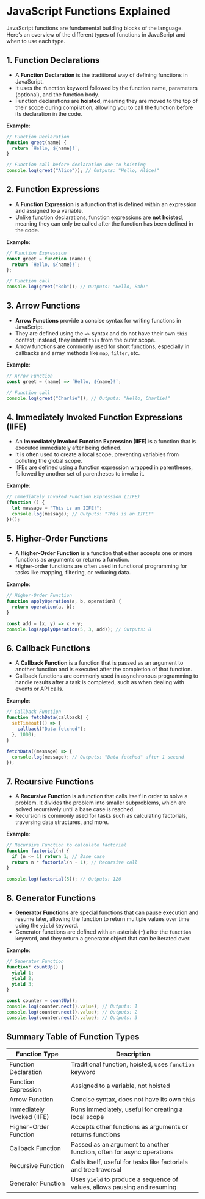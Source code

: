 # JavaScript Functions Explained

JavaScript functions are fundamental building blocks of the language. Here’s an overview of the different types of functions in JavaScript and when to use each type.

## 1. Function Declarations

- A **Function Declaration** is the traditional way of defining functions in JavaScript.
- It uses the `function` keyword followed by the function name, parameters (optional), and the function body.
- Function declarations are **hoisted**, meaning they are moved to the top of their scope during compilation, allowing you to call the function before its declaration in the code.

**Example**:

```javascript
// Function Declaration
function greet(name) {
  return `Hello, ${name}!`;
}

// Function call before declaration due to hoisting
console.log(greet("Alice")); // Outputs: "Hello, Alice!"
```

## 2. Function Expressions

- A **Function Expression** is a function that is defined within an expression and assigned to a variable.
- Unlike function declarations, function expressions are **not hoisted**, meaning they can only be called after the function has been defined in the code.

**Example**:

```javascript
// Function Expression
const greet = function (name) {
  return `Hello, ${name}!`;
};

// Function call
console.log(greet("Bob")); // Outputs: "Hello, Bob!"
```

## 3. Arrow Functions

- **Arrow Functions** provide a concise syntax for writing functions in JavaScript.
- They are defined using the `=>` syntax and do not have their own `this` context; instead, they inherit `this` from the outer scope.
- Arrow functions are commonly used for short functions, especially in callbacks and array methods like `map`, `filter`, etc.

**Example**:

```javascript
// Arrow Function
const greet = (name) => `Hello, ${name}!`;

// Function call
console.log(greet("Charlie")); // Outputs: "Hello, Charlie!"
```

## 4. Immediately Invoked Function Expressions (IIFE)

- An **Immediately Invoked Function Expression (IIFE)** is a function that is executed immediately after being defined.
- It is often used to create a local scope, preventing variables from polluting the global scope.
- IIFEs are defined using a function expression wrapped in parentheses, followed by another set of parentheses to invoke it.

**Example**:

```javascript
// Immediately Invoked Function Expression (IIFE)
(function () {
  let message = "This is an IIFE!";
  console.log(message); // Outputs: "This is an IIFE!"
})();
```

## 5. Higher-Order Functions

- A **Higher-Order Function** is a function that either accepts one or more functions as arguments or returns a function.
- Higher-order functions are often used in functional programming for tasks like mapping, filtering, or reducing data.

**Example**:

```javascript
// Higher-Order Function
function applyOperation(a, b, operation) {
  return operation(a, b);
}

const add = (x, y) => x + y;
console.log(applyOperation(5, 3, add)); // Outputs: 8
```

## 6. Callback Functions

- A **Callback Function** is a function that is passed as an argument to another function and is executed after the completion of that function.
- Callback functions are commonly used in asynchronous programming to handle results after a task is completed, such as when dealing with events or API calls.

**Example**:

```javascript
// Callback Function
function fetchData(callback) {
  setTimeout(() => {
    callback("Data fetched");
  }, 1000);
}

fetchData((message) => {
  console.log(message); // Outputs: "Data fetched" after 1 second
});
```

## 7. Recursive Functions

- A **Recursive Function** is a function that calls itself in order to solve a problem. It divides the problem into smaller subproblems, which are solved recursively until a base case is reached.
- Recursion is commonly used for tasks such as calculating factorials, traversing data structures, and more.

**Example**:

```javascript
// Recursive Function to calculate factorial
function factorial(n) {
  if (n <= 1) return 1; // Base case
  return n * factorial(n - 1); // Recursive call
}

console.log(factorial(5)); // Outputs: 120
```

## 8. Generator Functions

- **Generator Functions** are special functions that can pause execution and resume later, allowing the function to return multiple values over time using the `yield` keyword.
- Generator functions are defined with an asterisk (`*`) after the `function` keyword, and they return a generator object that can be iterated over.

**Example**:

```javascript
// Generator Function
function* countUp() {
  yield 1;
  yield 2;
  yield 3;
}

const counter = countUp();
console.log(counter.next().value); // Outputs: 1
console.log(counter.next().value); // Outputs: 2
console.log(counter.next().value); // Outputs: 3
```

## Summary Table of Function Types

| Function Type              | Description                                                               |
| -------------------------- | ------------------------------------------------------------------------- |
| Function Declaration       | Traditional function, hoisted, uses `function` keyword                    |
| Function Expression        | Assigned to a variable, not hoisted                                       |
| Arrow Function             | Concise syntax, does not have its own `this`                              |
| Immediately Invoked (IIFE) | Runs immediately, useful for creating a local scope                       |
| Higher-Order Function      | Accepts other functions as arguments or returns functions                 |
| Callback Function          | Passed as an argument to another function, often for async operations     |
| Recursive Function         | Calls itself, useful for tasks like factorials and tree traversal         |
| Generator Function         | Uses `yield` to produce a sequence of values, allows pausing and resuming |
